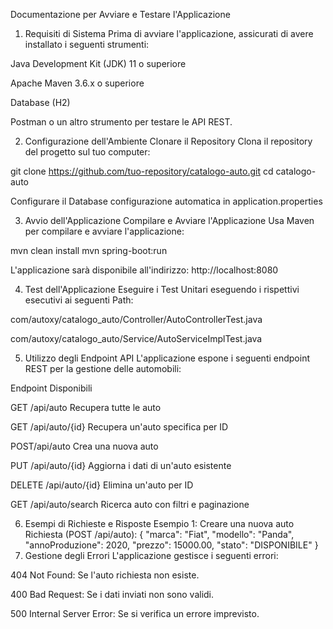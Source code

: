 Documentazione per Avviare e Testare l'Applicazione
1. Requisiti di Sistema
Prima di avviare l'applicazione, assicurati di avere installato i seguenti strumenti:

Java Development Kit (JDK) 11 o superiore

Apache Maven 3.6.x o superiore

Database (H2)

Postman o un altro strumento per testare le API REST.

2. Configurazione dell'Ambiente
Clonare il Repository
Clona il repository del progetto sul tuo computer:

git clone https://github.com/tuo-repository/catalogo-auto.git
cd catalogo-auto

Configurare il Database
configurazione automatica in application.properties

3. Avvio dell'Applicazione 
Compilare e Avviare l'Applicazione
Usa Maven per compilare e avviare l'applicazione:

mvn clean install
mvn spring-boot:run

L'applicazione sarà disponibile all'indirizzo:
http://localhost:8080

4. Test dell'Applicazione
Eseguire i Test Unitari
eseguendo i rispettivi esecutivi ai seguenti Path:

com/autoxy/catalogo_auto/Controller/AutoControllerTest.java

com/autoxy/catalogo_auto/Service/AutoServiceImplTest.java

5. Utilizzo degli Endpoint API
L'applicazione espone i seguenti endpoint REST per la gestione delle automobili:

Endpoint Disponibili

GET /api/auto	Recupera tutte le auto

GET	/api/auto/{id}	Recupera un'auto specifica per ID

POST/api/auto	Crea una nuova auto

PUT	/api/auto/{id}	Aggiorna i dati di un'auto esistente

DELETE	/api/auto/{id}	Elimina un'auto per ID

GET /api/auto/search Ricerca auto con filtri e paginazione

6. Esempi di Richieste e Risposte
Esempio 1: Creare una nuova auto
Richiesta (POST /api/auto):
{
  "marca": "Fiat",
  "modello": "Panda",
  "annoProduzione": 2020,
  "prezzo": 15000.00,
  "stato": "DISPONIBILE"
}
7. Gestione degli Errori
L'applicazione gestisce i seguenti errori:

404 Not Found: Se l'auto richiesta non esiste.

400 Bad Request: Se i dati inviati non sono validi.

500 Internal Server Error: Se si verifica un errore imprevisto.
